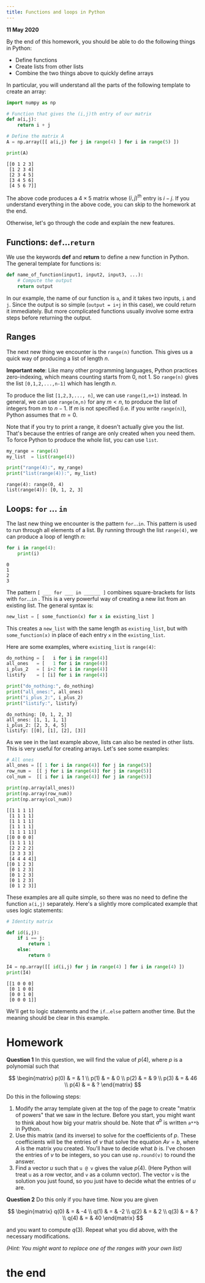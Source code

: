 ```yaml
---
title: Functions and loops in Python
---
```

**11 May 2020**

By the end of this homework, you should be able to do the following things in Python:

- Define functions
- Create lists from other lists
- Combine the two things above to quickly define arrays

In particular, you will understand all the parts of the following template to create an array:


```python
import numpy as np

# Function that gives the (i,j)th entry of our matrix
def a(i,j):
    return i + j

# Define the matrix A
A = np.array([[ a(i,j) for j in range(4) ] for i in range(5) ])

print(A)
```

    [[0 1 2 3]
     [1 2 3 4]
     [2 3 4 5]
     [3 4 5 6]
     [4 5 6 7]]
    

The above code produces a $4 \times 5$ matrix whose $(i,j)^{th}$ entry is $i - j$. If you understand everything in the above code, you can skip to the homework at the end. 

Otherwise, let's go through the code and explain the new features.

## Functions: ```def```...```return```

We use the keywords **def** and **return** to define a new function in Python. The general template for functions is:


```python
def name_of_function(input1, input2, input3, ...):
    # Compute the output
    return output
```

In our example, the name of our function is ```a```, and it takes two inputs, ```i``` and ```j```. Since the output is so simple (```output = i+j``` in this case), we could return it immediately. But more complicated functions usually involve some extra steps before returning the output.

## Ranges

The next new thing we encounter is the ```range(n)``` function. This gives us a quick way of producing a list of length $n$.

**Important note**: Like many other programming languages, Python practices zero-indexing, which means counting starts from 0, not 1. So ```range(n)``` gives the list ```[0,1,2,...,n-1]``` which has length $n$.

To produce the list ```[1,2,3,..., n]```, we can use ```range(1,n+1)``` instead. 
In general, we can use ```range(m,n)``` for any $m < n$, to produce the list of integers from $m$ to $n-1$. If $m$ is not specified (i.e. if you write ```range(n)```), Python assumes that $m = 0$.

Note that if you try to print a range, it doesn't actually give you the list. That's because the entries of range are only created when you need them. To force Python to produce the whole list, you can use ```list```.


```python
my_range = range(4)
my_list  = list(range(4))

print("range(4):", my_range)
print("list(range(4)):", my_list)
```

    range(4): range(0, 4)
    list(range(4)): [0, 1, 2, 3]
    

## Loops: ```for``` ... ```in```

The last new thing we encounter is the pattern ```for```...```in```. This pattern is used to run through all elements of a list. By running through the list ```range(4)```, we can produce a loop of length $n$:


```python
for i in range(4):
    print(i)
```

    0
    1
    2
    3
    

The pattern  ```[ ___ for ___ in ______ ]``` combines square-brackets for lists with ```for```...```in``` . This is a very powerful way of creating a new list from an existing list. The general syntax is:


```python
new_list = [ some_function(x) for x in existing_list ]
```

This creates a ```new_list``` with the same length as ```existing_list```, but with ```some_function(x)``` in place of each entry ```x``` in the ```existing_list```.

Here are some examples, where ```existing_list``` is ```range(4)```:


```python
do_nothing = [   i for i in range(4)]
all_ones   = [   1 for i in range(4)]
i_plus_2   = [ i+2 for i in range(4)]
listify    = [ [i] for i in range(4)]

print("do_nothing:", do_nothing)
print("all_ones:", all_ones)
print("i_plus_2:", i_plus_2)
print("listify:", listify)
```

    do_nothing: [0, 1, 2, 3]
    all_ones: [1, 1, 1, 1]
    i_plus_2: [2, 3, 4, 5]
    listify: [[0], [1], [2], [3]]
    

As we see in the last example above, lists can also be nested in other lists. This is very useful for creating arrays. Let's see some examples:


```python
# All ones
all_ones = [[ 1 for i in range(4)] for j in range(5)]
row_num =  [[ j for i in range(4)] for j in range(5)]
col_num =  [[ i for i in range(4)] for j in range(5)]

print(np.array(all_ones))
print(np.array(row_num))
print(np.array(col_num))
```

    [[1 1 1 1]
     [1 1 1 1]
     [1 1 1 1]
     [1 1 1 1]
     [1 1 1 1]]
    [[0 0 0 0]
     [1 1 1 1]
     [2 2 2 2]
     [3 3 3 3]
     [4 4 4 4]]    
    [[0 1 2 3]
     [0 1 2 3]
     [0 1 2 3]
     [0 1 2 3]
     [0 1 2 3]]     

These examples are all quite simple, so there was no need to define the function ```a(i,j)``` separately. Here's a slightly more complicated example that uses logic statements:

```python
# Identity matrix

def id(i,j):
    if i == j:
        return 1
    else:
        return 0
    
I4 = np.array([[ id(i,j) for j in range(4) ] for i in range(4) ])
print(I4)
```

    [[1 0 0 0]
     [0 1 0 0]
     [0 0 1 0]
     [0 0 0 1]]
    

We'll get to logic statements and the ```if```...```else``` pattern another time. But the meaning should be clear in this example.

# Homework

**Question 1** In this question, we will find the value of $p(4)$, where $p$ is a polynomial such that

$$
    \begin{matrix}
        p(0) & = & 1
        \\
        p(1) & = & 0
        \\
        p(2) & = & 9
        \\
        p(3) & = & 46
        \\
        p(4) & = & ?
    \end{matrix}
$$

Do this in the following steps:

1. Modify the array template given at the top of the page to create "matrix of powers" that we saw in the lecture. Before you start, you might want to think about how big your matrix should be. Note that $a^b$ is written ```a**b``` in Python.
1. Use this matrix (and its inverse) to solve for the coefficients of $p$. These coefficients will be the entries of $v$ that solve the equation $Av = b$, where $A$ is the matrix you created. You'll have to decide what $b$ is. I've chosen the entries of $v$ to be integers, so you can use ```np.round(v)``` to round the answer.
1. Find a vector $u$ such that ```u @ v``` gives the value $p(4)$. (Here Python will treat ```u``` as a row vector, and ```v``` as a column vector). The vector ```v``` is the solution you just found, so you just have to decide what the entries of $u$ are.

**Question 2** Do this only if you have time. Now you are given

$$
    \begin{matrix}
        q(0) & = & -4
        \\
        q(1) & = & -2
        \\
        q(2) & = & 2
        \\
        q(3) & = & ?
        \\
        q(4) & = & 40
    \end{matrix}
$$

and you want to compute $q(3)$. Repeat what you did above, with the necessary modifications.

*(Hint: You might want to replace one of the ranges with your own list)*

# the end   
